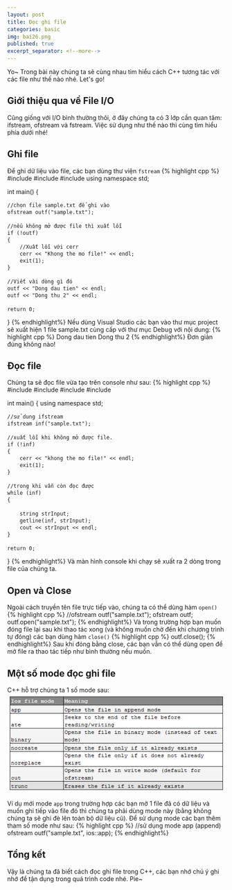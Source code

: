 ```yaml
---
layout: post
title: Đọc ghi file
categories: basic
img: bai26.png
published: true
excerpt_separator: <!--more-->
---
```

Yo~ Trong bài này chúng ta sẽ cùng nhau tìm hiểu cách C++ tương tác với các file như thế nào nhé. Let's go!<!--more-->
## Giới thiệu qua về File I/O
Cũng giống với I/O bình thường thôi, ở đây chúng ta có 3 lớp cần quan tâm: ifstream, ofstream và fstream. Việc sử dụng như thế nào thì cùng tìm hiểu phía dưới nhé!
## Ghi file 
Để ghi dữ liệu vào file, các bạn dùng thư viện ``fstream``
{% highlight cpp %}
#include <iostream>
#include <fstream>
#include <cstdlib>
using namespace std;

int main() {
	
	//chọn file sample.txt để ghi vào
    ofstream outf("sample.txt");
 
    //nếu không mở được file thì xuất lỗi
    if (!outf)
    {
        //Xuất lỗi với cerr
        cerr << "Khong the mo file!" << endl;
        exit(1);
    }
 
    //Viết vài dòng gì đó
    outf << "Dong dau tien" << endl;
    outf << "Dong thu 2" << endl;
 
	return 0;
}
{% endhighlight%}
Nếu dùng Visual Studio các bạn vào thư mục project sẽ xuất hiện 1 file sample.txt cùng cấp với thư mục Debug với nội dung:
{% highlight cpp %}
	Dong dau tien
	Dong thu 2
{% endhighlight%}
Đơn giản đúng không nào!
## Đọc file
Chúng ta sẽ đọc file vừa tạo trên console như sau:
{% highlight cpp %}
#include <fstream>
#include <iostream>
#include <string>
#include <cstdlib>
 
int main()
{
    using namespace std;
 
    //sử dung ifstream
    ifstream inf("sample.txt");
 
    //xuất lỗi khi không mở được file.
    if (!inf)
    {
        cerr << "khong the mo file!" << endl;
        exit(1);
    }
	
	//trong khi vẫn còn đọc được
    while (inf)
    {
        
        string strInput;
        getline(inf, strInput);
        cout << strInput << endl;
    }
    
    return 0;
}
{% endhighlight%}
Và màn hình console khi chạy sẽ xuất ra 2 dòng trong file của chúng ta.
## Open và Close
Ngoài cách truyền tên file trực tiếp vào, chúng ta có thể dùng hàm ``open()``
{% highlight cpp %}
  	//ofstream outf("sample.txt");
  	ofstream outf;
  	outf.open("sample.txt");
{% endhighlight%}
Và trong trường hợp bạn muốn đóng file lại sau khi thao tác xong (và không muốn chờ đến khi chương trình tự đóng) các bạn dùng hàm ``close()``
{% highlight cpp %}
  	outf.close();
{% endhighlight%}
Sau khi đóng bằng close, các bạn vẫn có thể dùng open để mở file ra thao tác tiếp như bình thường nếu muốn.
## Một số mode đọc ghi file
C++ hỗ trợ chúng ta 1 số mode sau:
![](https://raw.githubusercontent.com/nguyenchiemminhvu/CPP-Tutorial/master/10-files-streams/10-3-mot-so-thao-tac-ghi-du-lieu-vao-file-trong-cpp/0.png)

Ví dụ mới mode ``app`` trong trường hợp các bạn mở 1 file đã có dữ liệu và muốn ghi tiếp vào file đó thì chúng ta phải dùng mode này (bằng không chúng ta sẽ ghi đè lên toàn bộ dữ liệu cũ). Để sử dụng mode các bạn thêm tham số mode như sau:
{% highlight cpp %}
  //sử dụng mode app (append)
	ofstream outf("sample.txt", ios::app);
{% endhighlight%}
## Tổng kết
Vậy là chúng ta đã biết cách đọc ghi file trong C++, các bạn nhớ chú ý ghi nhớ để tận dụng trong quá trình code nhé. Pie~

